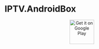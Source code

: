 # IPTV.AndroidBox

<div align=center>
<a href="https://play.google.com/store/apps/details?id=com.cy8018.iptv" target="_blank">
<img src="https://play.google.com/intl/en_us/badges/images/generic/en-play-badge.png" alt="Get it on Google Play" height="80"/>
</a>
</div>
